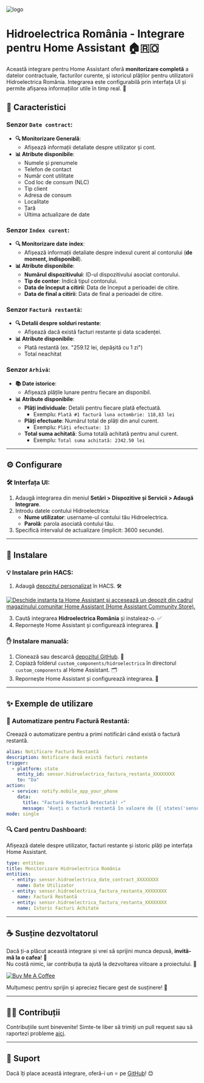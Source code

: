 ![logo](https://github.com/user-attachments/assets/fef5f68d-5137-4fab-90c5-da8dc28abbae)

# Hidroelectrica România - Integrare pentru Home Assistant 🏠🇷🇴

Această integrare pentru Home Assistant oferă **monitorizare completă** a datelor contractuale, facturilor curente, și istoricul plăților pentru utilizatorii Hidroelectrica România. Integrarea este configurabilă prin interfața UI și permite afișarea informațiilor utile în timp real. 🚀

## 🌟 Caracteristici

### Senzor `Date contract`:
  - **🔍 Monitorizare Generală**:
      - Afișează informații detaliate despre utilizator și cont.
  - **📊 Atribute disponibile**:
      - Numele și prenumele
      - Telefon de contact
      - Număr cont utilitate
      - Cod loc de consum (NLC)
      - Tip client
      - Adresa de consum
      - Localitate
      - Țară
      - Ultima actualizare de date

### Senzor `Index curent`:
  - **🔍 Monitorizare date index**:
      - Afișează informații detaliate despre indexul curent al contorului (**de moment, indisponibil**).
  - **📊 Atribute disponibile**:
      - **Numărul dispozitivului**: ID-ul dispozitivului asociat contorului.
      - **Tip de contor**: Indică tipul contorului.
      - **Data de început a citirii**: Data de început a perioadei de citire.
      - **Data de final a citirii**: Data de final a perioadei de citire.



### Senzor `Factură restantă`:
  - **🔍 Detalii despre solduri restante**:
      - Afișează dacă există facturi restante și data scadenței.
  - **📊 Atribute disponibile**:
      - Plată restantă (ex. "259.12 lei, depășită cu 1 zi")
      - Total neachitat

### Senzor `Arhivă`:
  - **📚 Date istorice**:
    - Afișează plățile lunare pentru fiecare an disponibil.
  - **📊 Atribute disponibile**:
    - **Plăți individuale**: Detalii pentru fiecare plată efectuată.
      - Exemplu: `Plată #1 factură luna octombrie: 118,83 lei`
    - **Plăți efectuate**: Numărul total de plăți din anul curent.
      - Exemplu: `Plăți efectuate: 13`
    - **Total suma achitată**: Suma totală achitată pentru anul curent.
      - Exemplu: `Total suma achitată: 2342.50 lei`

---

## ⚙️ Configurare

### 🛠️ Interfața UI:
1. Adaugă integrarea din meniul **Setări > Dispozitive și Servicii > Adaugă Integrare**.
2. Introdu datele contului Hidroelectrica:
   - **Nume utilizator**: username-ul contului tău Hidroelectrica.
   - **Parolă**: parola asociată contului tău.
3. Specifică intervalul de actualizare (implicit: 3600 secunde).

---

## 🚀 Instalare

### 💡 Instalare prin HACS:
1. Adaugă [depozitul personalizat](https://github.com/cnecrea/hidroelectrica) în HACS. 🛠️

[![Deschide instanța ta Home Assistant și accesează un depozit din cadrul magazinului comunitar Home Assistant (Home Assistant Community Store).](https://my.home-assistant.io/badges/hacs_repository.svg)](https://my.home-assistant.io/redirect/hacs_repository/?owner=cnecrea&repository=hidroelectrica&category=Integration)

3. Caută integrarea **Hidroelectrica România** și instaleaz-o. ✅
4. Repornește Home Assistant și configurează integrarea. 🔄

### ✋ Instalare manuală:
1. Clonează sau descarcă [depozitul GitHub](https://github.com/cnecrea/hidroelectrica). 📂
2. Copiază folderul `custom_components/hidroelectrica` în directorul `custom_components` al Home Assistant. 🗂️
3. Repornește Home Assistant și configurează integrarea. 🔧

---

## ✨ Exemple de utilizare

### 🔔 Automatizare pentru Factură Restantă:
Creează o automatizare pentru a primi notificări când există o factură restantă.

```yaml
alias: Notificare Factură Restantă
description: Notificare dacă există facturi restante
trigger:
  - platform: state
    entity_id: sensor.hidroelectrica_factura_restanta_XXXXXXXX
    to: "Da"
action:
  - service: notify.mobile_app_your_phone
    data:
      title: "Factură Restantă Detectată! ⚡"
      message: "Aveți o factură restantă în valoare de {{ states('sensor.hidroelectrica_factura_restanta_XXXXXXXX') }}."
mode: single
```

### 🔍 Card pentru Dashboard:
Afișează datele despre utilizator, facturi restante și istoric plăți pe interfața Home Assistant.

```yaml
type: entities
title: Monitorizare Hidroelectrica România
entities:
  - entity: sensor.hidroelectrica_date_contract_XXXXXXXX
    name: Date Utilizator
  - entity: sensor.hidroelectrica_factura_restanta_XXXXXXXX
    name: Factură Restantă
  - entity: sensor.hidroelectrica_factura_restanta_XXXXXXXX
    name: Istoric Facturi Achitate
```

---

## ☕ Susține dezvoltatorul

Dacă ți-a plăcut această integrare și vrei să sprijini munca depusă, **invită-mă la o cafea**! 🫶  
Nu costă nimic, iar contribuția ta ajută la dezvoltarea viitoare a proiectului. 🙌  

[![Buy Me A Coffee](https://img.shields.io/badge/Buy%20Me%20A%20Coffee-Susține%20dezvoltatorul-orange?style=for-the-badge&logo=buy-me-a-coffee)](https://buymeacoffee.com/cnecrea)

Mulțumesc pentru sprijin și apreciez fiecare gest de susținere! 🤗

--- 

## 🧑‍💻 Contribuții

Contribuțiile sunt binevenite! Simte-te liber să trimiți un pull request sau să raportezi probleme [aici](https://github.com/cnecrea/hidroelectrica/issues).

---

## 🌟 Suport
Dacă îți place această integrare, oferă-i un ⭐ pe [GitHub](https://github.com/cnecrea/hidroelectrica/)! 😊
